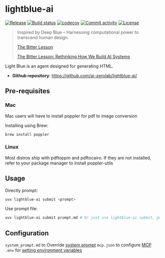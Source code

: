 # lightblue-ai

[![Release](https://img.shields.io/github/v/release/ai-zerolab/lightblue-ai)](https://img.shields.io/github/v/release/ai-zerolab/lightblue-ai)
[![Build status](https://img.shields.io/github/actions/workflow/status/ai-zerolab/lightblue-ai/main.yml?branch=main)](https://github.com/ai-zerolab/lightblue-ai/actions/workflows/main.yml?query=branch%3Amain)
[![codecov](https://codecov.io/gh/ai-zerolab/lightblue-ai/branch/main/graph/badge.svg)](https://codecov.io/gh/ai-zerolab/lightblue-ai)
[![Commit activity](https://img.shields.io/github/commit-activity/m/ai-zerolab/lightblue-ai)](https://img.shields.io/github/commit-activity/m/ai-zerolab/lightblue-ai)
[![License](https://img.shields.io/github/license/ai-zerolab/lightblue-ai)](https://img.shields.io/github/license/ai-zerolab/lightblue-ai)

> Inspired by Deep Blue – Harnessing computational power to transcend human design.
>
> [The Bitter Lesson](http://www.incompleteideas.net/IncIdeas/BitterLesson.html)
>
> [The Bitter Lesson: Rethinking How We Build AI Systems](https://ankitmaloo.com/bitter-lesson/)

Light Blue is an agent designed for generating HTML.

- **Github repository**: <https://github.com/ai-zerolab/lightblue-ai/>

## Pre-requisites

### Mac

Mac users will have to install poppler for pdf to image conversion

Installing using Brew:

```bash
brew install poppler
```

### Linux

Most distros ship with pdftoppm and pdftocairo. If they are not installed, refer to your package manager to install poppler-utils

## Usage

Directly prompt:

```bash
uvx lightblue-ai submit <prompt>
```

Use prompt file:

```bash
uvx lightblue-ai submit prompt.md # Or just uvx lightblue-ai submit, prompt.md is the default prompt file
```

## Configuration

`system_prompt.md` to Override [system prompt](./lightblue_ai/prompts/templates/system_prompt.md)
`mcp.json` to configure [MCP](./mcp.example.json)
`.env` for [setting environment variables](./.env.example)
